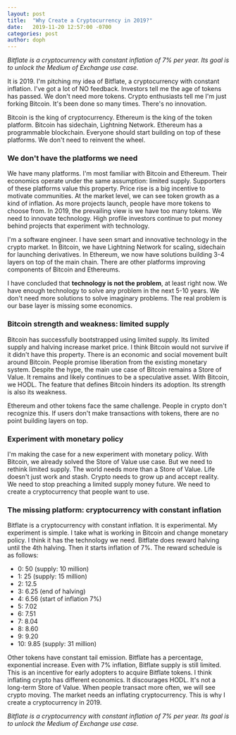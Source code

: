 ```yaml
---
layout: post
title:  "Why Create a Cryptocurrency in 2019?"
date:   2019-11-20 12:57:00 -0700
categories: post
author: doph
---
```


*Bitflate is a cryptocurrency with constant inflation of 7% per year. Its goal is to unlock the Medium of Exchange use case.*

It is 2019. I'm pitching my idea of Bitflate, a cryptocurrency with constant inflation. I've got a lot of NO feedback. Investors tell me the age of tokens has passed. We don't need more tokens. Crypto enthusiasts tell me I'm just forking Bitcoin. It's been done so many times. There's no innovation.

Bitcoin is the king of cryptocurrency. Ethereum is the king of the token platform. Bitcoin has sidechain, Lightning Network. Ethereum has a programmable blockchain. Everyone should start building on top of these platforms. We don't need to reinvent the wheel.

### We don't have the platforms we need

We have many platforms. I'm most familiar with Bitcoin and Ethereum. Their economics operate under the same assumption: limited supply. Supporters of these platforms value this property. Price rise is a big incentive to motivate communities. At the market level, we can see token growth as a kind of inflation. As more projects launch, people have more tokens to choose from. In 2019, the prevailing view is we have too many tokens. We need to innovate technology. High profile investors continue to put money behind projects that experiment with technology.

I'm a software engineer. I have seen smart and innovative technology in the crypto market. In Bitcoin, we have Lightning Network for scaling, sidechain for launching derivatives. In Ethereum, we now have solutions building 3-4 layers on top of the main chain. There are other platforms improving components of Bitcoin and Ethereums.

I have concluded that **technology is not the problem**, at least right now. We have enough technology to solve any problem in the next 5-10 years. We don't need more solutions to solve imaginary problems. The real problem is our base layer is missing some economics.

### Bitcoin strength and weakness: limited supply

Bitcoin has successfully bootstrapped using limited supply. Its limited supply and halving increase market price. I think Bitcoin would not survive if it didn't have this property. There is an economic and social movement built around Bitcoin. People promise liberation from the existing monetary system. Despite the hype, the main use case of Bitcoin remains a Store of Value. It remains and likely continues to be a speculative asset. With Bitcoin, we HODL. The feature that defines Bitcoin hinders its adoption. Its strength is also its weakness.

Ethereum and other tokens face the same challenge. People in crypto don't recognize this. If users don't make transactions with tokens, there are no point building layers on top.

### Experiment with monetary policy

I'm making the case for a new experiment with monetary policy. With Bitcoin, we already solved the Store of Value use case. But we need to rethink limited supply. The world needs more than a Store of Value. Life doesn't just work and stash. Crypto needs to grow up and accept reality. We need to stop preaching a limited supply money future. We need to create a cryptocurrency that people want to use.

### The missing platform: cryptocurrency with constant inflation

Bitflate is a cryptocurrency with constant inflation. It is experimental. My experiment is simple. I take what is working in Bitcoin and change monetary policy. I think it has the technology we need. Bitflate does reward halving until the 4th halving. Then it starts inflation of 7%. The reward schedule is as follows:

- 0: 50 (supply: 10 million)
- 1: 25 (supply: 15 million)
- 2: 12.5
- 3: 6.25 (end of halving)
- 4: 6.56 (start of inflation 7%)
- 5: 7.02
- 6: 7.51
- 7: 8.04
- 8: 8.60
- 9: 9.20
- 10: 9.85 (supply: 31 million)

Other tokens have constant tail emission. Bitflate has a percentage, exponential increase. Even with 7% inflation, Bitflate supply is still limited. This is an incentive for early adopters to acquire Bitflate tokens. I think inflating crypto has different economics. It discourages HODL. It's not a long-term Store of Value. When people transact more often, we will see crypto moving. The market needs an inflating cryptocurrency. This is why I create a cryptocurrency in 2019.

*Bitflate is a cryptocurrency with constant inflation of 7% per year. Its goal is to unlock the Medium of Exchange use case.*